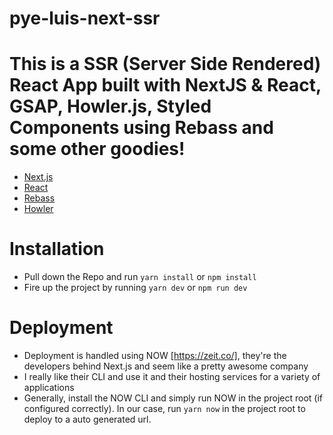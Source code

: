 # pye-luis-next-ssr

# This is a SSR (Server Side Rendered) React App built with NextJS & React, GSAP, Howler.js, Styled Components using Rebass and some other goodies!
  - [Next.js](https://nextjs.org/)
  - [React](https://reactjs.org/)
  - [Rebass](https://rebassjs.org/)
  - [Howler](https://howlerjs.com/)

# Installation
  - Pull down the Repo and run `yarn install` or `npm install`
  - Fire up the project by running `yarn dev` or `npm run dev`
  
# Deployment 
  - Deployment is handled using NOW [https://zeit.co/], they're the developers behind Next.js and seem like a pretty awesome company
  - I really like their CLI and use it and their hosting services for a variety of applications
  - Generally, install the NOW CLI and simply run NOW in the project root (if configured correctly). In our case, run `yarn now` in the project root to deploy to a auto generated url.
